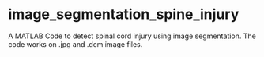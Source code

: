 # image_segmentation_spine_injury

A MATLAB Code to detect spinal cord injury using image segmentation. The code works on .jpg and .dcm image files.
